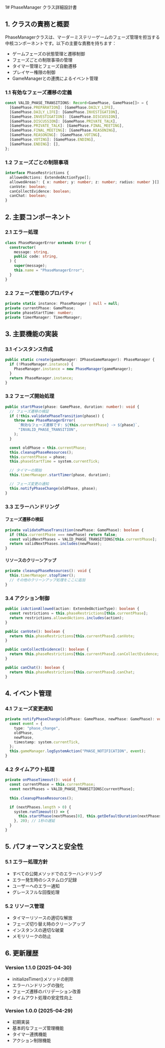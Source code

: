 1# PhaseManager クラス詳細設計書

## 1. クラスの責務と概要

PhaseManagerクラスは、マーダーミステリーゲームのフェーズ管理を担当する中核コンポーネントです。以下の主要な責務を持ちます：

- ゲームフェーズの状態管理と遷移制御
- フェーズごとの制限事項の管理
- タイマー管理とフェーズ自動遷移
- プレイヤー権限の制御
- GameManagerとの連携によるイベント管理

### 1.1 有効なフェーズ遷移の定義

```typescript
const VALID_PHASE_TRANSITIONS: Record<GamePhase, GamePhase[]> = {
  [GamePhase.PREPARATION]: [GamePhase.DAILY_LIFE],
  [GamePhase.DAILY_LIFE]: [GamePhase.INVESTIGATION],
  [GamePhase.INVESTIGATION]: [GamePhase.DISCUSSION],
  [GamePhase.DISCUSSION]: [GamePhase.PRIVATE_TALK],
  [GamePhase.PRIVATE_TALK]: [GamePhase.FINAL_MEETING],
  [GamePhase.FINAL_MEETING]: [GamePhase.REASONING],
  [GamePhase.REASONING]: [GamePhase.VOTING],
  [GamePhase.VOTING]: [GamePhase.ENDING],
  [GamePhase.ENDING]: [],
};
```

### 1.2 フェーズごとの制限事項

```typescript
interface PhaseRestrictions {
  allowedActions: ExtendedActionType[];
  allowedAreas?: { x: number; y: number; z: number; radius: number }[];
  canVote: boolean;
  canCollectEvidence: boolean;
  canChat: boolean;
}
```

## 2. 主要コンポーネント

### 2.1 エラー処理

```typescript
class PhaseManagerError extends Error {
  constructor(
    message: string,
    public code: string,
  ) {
    super(message);
    this.name = "PhaseManagerError";
  }
}
```

### 2.2 フェーズ管理のプロパティ

```typescript
private static instance: PhaseManager | null = null;
private currentPhase: GamePhase;
private phaseStartTime: number;
private timerManager: TimerManager;
```

## 3. 主要機能の実装

### 3.1 インスタンス作成

```typescript
public static create(gameManager: IPhaseGameManager): PhaseManager {
  if (!PhaseManager.instance) {
    PhaseManager.instance = new PhaseManager(gameManager);
  }
  return PhaseManager.instance;
}
```

### 3.2 フェーズ開始処理

```typescript
public startPhase(phase: GamePhase, duration: number): void {
  // フェーズ遷移の検証
  if (!this.validatePhaseTransition(phase)) {
    throw new PhaseManagerError(
      `無効なフェーズ遷移です: ${this.currentPhase} -> ${phase}`,
      "INVALID_PHASE_TRANSITION",
    );
  }

  const oldPhase = this.currentPhase;
  this.cleanupPhaseResources();
  this.currentPhase = phase;
  this.phaseStartTime = system.currentTick;

  // タイマーの開始
  this.timerManager.startTimer(phase, duration);

  // フェーズ変更の通知
  this.notifyPhaseChange(oldPhase, phase);
}
```

### 3.3 エラーハンドリング

#### フェーズ遷移の検証
```typescript
private validatePhaseTransition(newPhase: GamePhase): boolean {
  if (this.currentPhase === newPhase) return false;
  const validNextPhases = VALID_PHASE_TRANSITIONS[this.currentPhase];
  return validNextPhases.includes(newPhase);
}
```

#### リソースのクリーンアップ
```typescript
private cleanupPhaseResources(): void {
  this.timerManager.stopTimer();
  // その他のクリーンアップ処理をここに追加
}
```

### 3.4 アクション制御

```typescript
public isActionAllowed(action: ExtendedActionType): boolean {
  const restrictions = this.phaseRestrictions[this.currentPhase];
  return restrictions.allowedActions.includes(action);
}

public canVote(): boolean {
  return this.phaseRestrictions[this.currentPhase].canVote;
}

public canCollectEvidence(): boolean {
  return this.phaseRestrictions[this.currentPhase].canCollectEvidence;
}

public canChat(): boolean {
  return this.phaseRestrictions[this.currentPhase].canChat;
}
```

## 4. イベント管理

### 4.1 フェーズ変更通知

```typescript
private notifyPhaseChange(oldPhase: GamePhase, newPhase: GamePhase): void {
  const event = {
    type: "phase_change",
    oldPhase,
    newPhase,
    timestamp: system.currentTick,
  };
  this.gameManager.logSystemAction("PHASE_NOTIFICATION", event);
}
```

### 4.2 タイムアウト処理

```typescript
private onPhaseTimeout(): void {
  const currentPhase = this.currentPhase;
  const nextPhases = VALID_PHASE_TRANSITIONS[currentPhase];
  
  this.cleanupPhaseResources();

  if (nextPhases.length > 0) {
    system.runTimeout(() => {
      this.startPhase(nextPhases[0], this.getDefaultDuration(nextPhases[0]));
    }, 20); // 1秒の遅延
  }
}
```

## 5. パフォーマンスと安全性

### 5.1 エラー処理方針

- すべての公開メソッドでのエラーハンドリング
- エラー発生時のシステムログ記録
- ユーザーへのエラー通知
- グレースフルな回復処理

### 5.2 リソース管理

- タイマーリソースの適切な解放
- フェーズ切り替え時のクリーンアップ
- インスタンスの適切な破棄
- メモリリークの防止

## 6. 更新履歴

### Version 1.1.0 (2025-04-30)
- initializeTimer()メソッドの削除
- エラーハンドリングの強化
- フェーズ遷移のバリデーション改善
- タイムアウト処理の安定性向上

### Version 1.0.0 (2025-04-29)
- 初期実装
- 基本的なフェーズ管理機能
- タイマー連携機能
- アクション制限機能